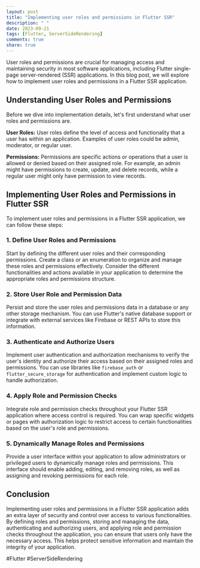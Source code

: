 ```yaml
---
layout: post
title: "Implementing user roles and permissions in Flutter SSR"
description: " "
date: 2023-09-21
tags: [Flutter, ServerSideRendering]
comments: true
share: true
---
```


User roles and permissions are crucial for managing access and maintaining security in most software applications, including Flutter single-page server-rendered (SSR) applications. In this blog post, we will explore how to implement user roles and permissions in a Flutter SSR application.

## Understanding User Roles and Permissions

Before we dive into implementation details, let's first understand what user roles and permissions are.

**User Roles:** User roles define the level of access and functionality that a user has within an application. Examples of user roles could be admin, moderator, or regular user.

**Permissions:** Permissions are specific actions or operations that a user is allowed or denied based on their assigned role. For example, an admin might have permissions to create, update, and delete records, while a regular user might only have permission to view records.

## Implementing User Roles and Permissions in Flutter SSR

To implement user roles and permissions in a Flutter SSR application, we can follow these steps:

### 1. Define User Roles and Permissions

Start by defining the different user roles and their corresponding permissions. Create a class or an enumeration to organize and manage these roles and permissions effectively. Consider the different functionalities and actions available in your application to determine the appropriate roles and permissions structure.

### 2. Store User Role and Permission Data

Persist and store the user roles and permissions data in a database or any other storage mechanism. You can use Flutter's native database support or integrate with external services like Firebase or REST APIs to store this information.

### 3. Authenticate and Authorize Users

Implement user authentication and authorization mechanisms to verify the user's identity and authorize their access based on their assigned roles and permissions. You can use libraries like `firebase_auth` or `flutter_secure_storage` for authentication and implement custom logic to handle authorization.

### 4. Apply Role and Permission Checks

Integrate role and permission checks throughout your Flutter SSR application where access control is required. You can wrap specific widgets or pages with authorization logic to restrict access to certain functionalities based on the user's role and permissions.

### 5. Dynamically Manage Roles and Permissions

Provide a user interface within your application to allow administrators or privileged users to dynamically manage roles and permissions. This interface should enable adding, editing, and removing roles, as well as assigning and revoking permissions for each role.

## Conclusion

Implementing user roles and permissions in a Flutter SSR application adds an extra layer of security and control over access to various functionalities. By defining roles and permissions, storing and managing the data, authenticating and authorizing users, and applying role and permission checks throughout the application, you can ensure that users only have the necessary access. This helps protect sensitive information and maintain the integrity of your application.

#Flutter #ServerSideRendering